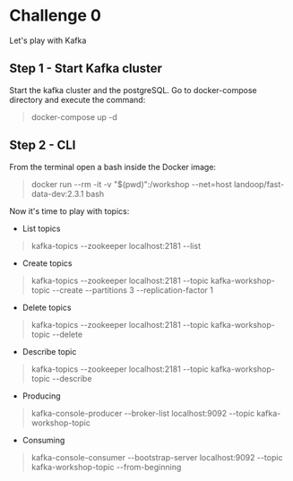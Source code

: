 # Challenge 0

Let's play with Kafka

## Step 1 - Start Kafka cluster

Start the kafka cluster and the postgreSQL. Go to docker-compose directory and execute the command:

> docker-compose up -d

## Step 2 - CLI

From the terminal open a bash inside the Docker image:

> docker run --rm -it -v "$(pwd)":/workshop --net=host landoop/fast-data-dev:2.3.1 bash

Now it's time to play with topics:

* List topics
> kafka-topics --zookeeper localhost:2181 --list
* Create topics
> kafka-topics --zookeeper localhost:2181 --topic kafka-workshop-topic --create --partitions 3 --replication-factor 1
* Delete topics
> kafka-topics --zookeeper localhost:2181 --topic kafka-workshop-topic --delete
* Describe topic
> kafka-topics --zookeeper localhost:2181 --topic kafka-workshop-topic --describe
* Producing
> kafka-console-producer --broker-list localhost:9092 --topic kafka-workshop-topic 
* Consuming
> kafka-console-consumer --bootstrap-server localhost:9092 --topic kafka-workshop-topic --from-beginning